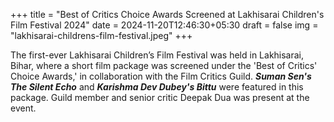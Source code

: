 +++
title = "Best of Critics Choice Awards Screened at Lakhisarai Children's Film Festival 2024"
date = 2024-11-20T12:46:30+05:30
draft = false
img = "lakhisarai-childrens-film-festival.jpeg"
+++

The first-ever Lakhisarai Children’s Film Festival was held in Lakhisarai, Bihar, where a short film package was screened under the 'Best of Critics' Choice Awards,' in collaboration with the Film Critics Guild. **_Suman Sen's The Silent Echo_** and **_Karishma Dev Dubey's Bittu_** were featured in this package. Guild member and senior critic Deepak Dua was present at the event.
